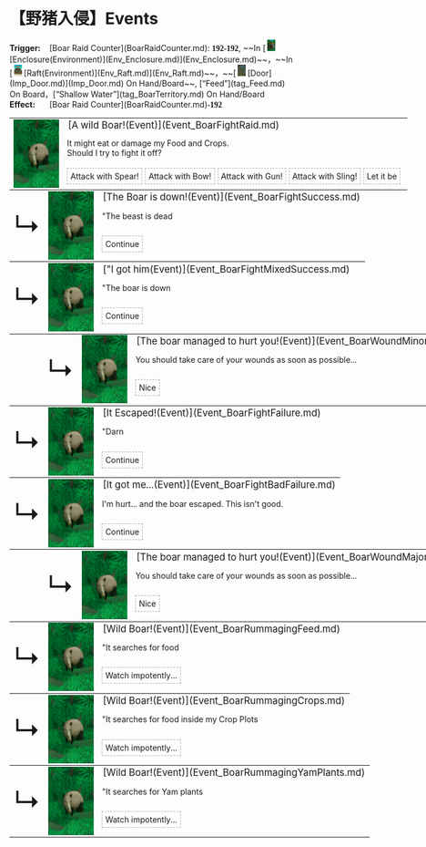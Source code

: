 # 【野猪入侵】Events  
<div style="display: inline-block;width:70px; "><b>Trigger: </b></div>[Boar Raid Counter](BoarRaidCounter.md): <span style="font-family:ui-monospace"><b>192-192</b></span>, ~~In [<div style="width:20px;display:inline-block;text-align:center"><img decoding="async" src="Sprite/MudHut.png" href="a.md" style="max-width:20px;max-height:20px;"></div>[Enclosure(Environment)](Env_Enclosure.md)](Env_Enclosure.md)~~，~~In [<div style="width:20px;display:inline-block;text-align:center"><img decoding="async" src="Sprite/Raft.png" href="a.md" style="max-width:20px;max-height:20px;"></div>[Raft(Environment)](Env_Raft.md)](Env_Raft.md)~~，~~[<div style="width:20px;display:inline-block;text-align:center"><img decoding="async" src="Sprite/Door.png" href="a.md" style="max-width:20px;max-height:20px;"></div>[Door](Imp_Door.md)](Imp_Door.md) On Hand/Board~~, [“Feed”](tag_Feed.md) On Board，[“Shallow Water”](tag_BoarTerritory.md) On Hand/Board<br><div style="display: inline-block;width:70px; "><b>Effect: </b></div>[Boar Raid Counter](BoarRaidCounter.md)<span style="font-family:ui-monospace"><b>-192</b></span>  
<div class="" style="width:800px;margin-bottom:-15px;"><table><tr style="height:10px"><td rowspan=3 style="width:80px"><div class="gamecard" style="width:80px; height:120px;"><a href="Event_BoarFightRaid.md" style="color:black"><img decoding="async" src="Sprite/BoarEvent.png" class="cardimage" style="max-width:80px;max-height:120px;"></a></div></td><td style="font-size: 1.2em">[A wild Boar!(Event)](Event_BoarFightRaid.md)</td></tr><tr><td>It might eat or damage my Food and Crops.<br> Should I try to fight it off?</td></tr><tr><td><div style="display:inline-block"><div style="margin-right:5px;padding:5px;border:1px dashed darkgray;display: inline-block">Attack with Spear!</div><div style="margin-right:5px;padding:5px;border:1px dashed darkgray;display: inline-block">Attack with Bow!</div><div style="margin-right:5px;padding:5px;border:1px dashed darkgray;display: inline-block">Attack with Gun!</div><div style="margin-right:5px;padding:5px;border:1px dashed darkgray;display: inline-block">Attack with Sling!</div><div style="margin-right:5px;padding:5px;border:1px dashed darkgray;display: inline-block">Let it be</div></div></td></tr></table></div><div class="" style="width:800px;margin-bottom:-15px;"><table><tr style="height:10px"><td rowspan=3 style="width:45px"><font size=50>↳</font></td><td rowspan=3 style="width:80px"><div class="gamecard" style="width:80px; height:120px;"><a href="Event_BoarFightSuccess.md" style="color:black"><img decoding="async" src="Sprite/BoarEvent.png" class="cardimage" style="max-width:80px;max-height:120px;"></a></div></td><td style="font-size: 1.2em">[The Boar is down!(Event)](Event_BoarFightSuccess.md)</td></tr><tr><td>"The beast is dead</td></tr><tr><td><div style="display:inline-block"><div style="margin-right:5px;padding:5px;border:1px dashed darkgray;display: inline-block">Continue</div></div></td></tr></table></div><div class="" style="width:800px;margin-bottom:-15px;"><table><tr style="height:10px"><td rowspan=3 style="width:45px"><font size=50>↳</font></td><td rowspan=3 style="width:80px"><div class="gamecard" style="width:80px; height:120px;"><a href="Event_BoarFightMixedSuccess.md" style="color:black"><img decoding="async" src="Sprite/BoarEvent.png" class="cardimage" style="max-width:80px;max-height:120px;"></a></div></td><td style="font-size: 1.2em">["I got him(Event)](Event_BoarFightMixedSuccess.md)</td></tr><tr><td>"The boar is down</td></tr><tr><td><div style="display:inline-block"><div style="margin-right:5px;padding:5px;border:1px dashed darkgray;display: inline-block">Continue</div></div></td></tr></table></div><div class="" style="width:800px;margin-bottom:-15px;"><table><tr style="height:10px"><td rowspan=3 style="width:45px"></td><td rowspan=3 style="width:45px"><font size=50>↳</font></td><td rowspan=3 style="width:80px"><div class="gamecard" style="width:80px; height:120px;"><a href="Event_BoarWoundMinor.md" style="color:black"><img decoding="async" src="Sprite/BoarEvent.png" class="cardimage" style="max-width:80px;max-height:120px;"></a></div></td><td style="font-size: 1.2em">[The boar managed to hurt you!(Event)](Event_BoarWoundMinor.md)</td></tr><tr><td>You should take care of your wounds as soon as possible...</td></tr><tr><td><div style="display:inline-block"><div style="margin-right:5px;padding:5px;border:1px dashed darkgray;display: inline-block">Nice</div></div></td></tr></table></div><div class="" style="width:800px;margin-bottom:-15px;"><table><tr style="height:10px"><td rowspan=3 style="width:45px"><font size=50>↳</font></td><td rowspan=3 style="width:80px"><div class="gamecard" style="width:80px; height:120px;"><a href="Event_BoarFightFailure.md" style="color:black"><img decoding="async" src="Sprite/BoarEvent.png" class="cardimage" style="max-width:80px;max-height:120px;"></a></div></td><td style="font-size: 1.2em">[It Escaped!(Event)](Event_BoarFightFailure.md)</td></tr><tr><td>"Darn</td></tr><tr><td><div style="display:inline-block"><div style="margin-right:5px;padding:5px;border:1px dashed darkgray;display: inline-block">Continue</div></div></td></tr></table></div><div class="" style="width:800px;margin-bottom:-15px;"><table><tr style="height:10px"><td rowspan=3 style="width:45px"><font size=50>↳</font></td><td rowspan=3 style="width:80px"><div class="gamecard" style="width:80px; height:120px;"><a href="Event_BoarFightBadFailure.md" style="color:black"><img decoding="async" src="Sprite/BoarEvent.png" class="cardimage" style="max-width:80px;max-height:120px;"></a></div></td><td style="font-size: 1.2em">[It got me...(Event)](Event_BoarFightBadFailure.md)</td></tr><tr><td>I'm hurt... and the boar escaped. This isn't good.</td></tr><tr><td><div style="display:inline-block"><div style="margin-right:5px;padding:5px;border:1px dashed darkgray;display: inline-block">Continue</div></div></td></tr></table></div><div class="" style="width:800px;margin-bottom:-15px;"><table><tr style="height:10px"><td rowspan=3 style="width:45px"></td><td rowspan=3 style="width:45px"><font size=50>↳</font></td><td rowspan=3 style="width:80px"><div class="gamecard" style="width:80px; height:120px;"><a href="Event_BoarWoundMajor.md" style="color:black"><img decoding="async" src="Sprite/BoarEvent.png" class="cardimage" style="max-width:80px;max-height:120px;"></a></div></td><td style="font-size: 1.2em">[The boar managed to hurt you!(Event)](Event_BoarWoundMajor.md)</td></tr><tr><td>You should take care of your wounds as soon as possible...</td></tr><tr><td><div style="display:inline-block"><div style="margin-right:5px;padding:5px;border:1px dashed darkgray;display: inline-block">Nice</div></div></td></tr></table></div><div class="" style="width:800px;margin-bottom:-15px;"><table><tr style="height:10px"><td rowspan=3 style="width:45px"><font size=50>↳</font></td><td rowspan=3 style="width:80px"><div class="gamecard" style="width:80px; height:120px;"><a href="Event_BoarRummagingFeed.md" style="color:black"><img decoding="async" src="Sprite/BoarEvent.png" class="cardimage" style="max-width:80px;max-height:120px;"></a></div></td><td style="font-size: 1.2em">[Wild Boar!(Event)](Event_BoarRummagingFeed.md)</td></tr><tr><td>"It searches for food</td></tr><tr><td><div style="display:inline-block"><div style="margin-right:5px;padding:5px;border:1px dashed darkgray;display: inline-block">Watch impotently...</div></div></td></tr></table></div><div class="" style="width:800px;margin-bottom:-15px;"><table><tr style="height:10px"><td rowspan=3 style="width:45px"><font size=50>↳</font></td><td rowspan=3 style="width:80px"><div class="gamecard" style="width:80px; height:120px;"><a href="Event_BoarRummagingCrops.md" style="color:black"><img decoding="async" src="Sprite/BoarEvent.png" class="cardimage" style="max-width:80px;max-height:120px;"></a></div></td><td style="font-size: 1.2em">[Wild Boar!(Event)](Event_BoarRummagingCrops.md)</td></tr><tr><td>"It searches for food inside my Crop Plots</td></tr><tr><td><div style="display:inline-block"><div style="margin-right:5px;padding:5px;border:1px dashed darkgray;display: inline-block">Watch impotently...</div></div></td></tr></table></div><div class="" style="width:800px;margin-bottom:-15px;"><table><tr style="height:10px"><td rowspan=3 style="width:45px"><font size=50>↳</font></td><td rowspan=3 style="width:80px"><div class="gamecard" style="width:80px; height:120px;"><a href="Event_BoarRummagingYamPlants.md" style="color:black"><img decoding="async" src="Sprite/BoarEvent.png" class="cardimage" style="max-width:80px;max-height:120px;"></a></div></td><td style="font-size: 1.2em">[Wild Boar!(Event)](Event_BoarRummagingYamPlants.md)</td></tr><tr><td>"It searches for Yam plants</td></tr><tr><td><div style="display:inline-block"><div style="margin-right:5px;padding:5px;border:1px dashed darkgray;display: inline-block">Watch impotently...</div></div></td></tr></table></div><hr>  


<script>document.title="野猪入侵Events - Card Survival Wiki";</script>